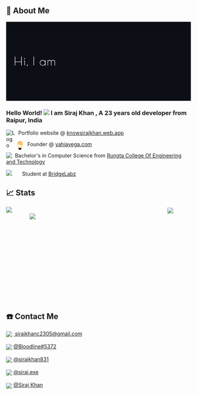 ## :book: About Me
<p align="center"><img align="center" src="https://raw.githubusercontent.com/sirajkhan831/laboratory/master/name2.gif" /></p>

### Hello World! <img src="https://camo.githubusercontent.com/e8e7b06ecf583bc040eb60e44eb5b8e0ecc5421320a92929ce21522dbc34c891/68747470733a2f2f6d656469612e67697068792e636f6d2f6d656469612f6876524a434c467a6361737252346961377a2f67697068792e676966" width="30"> I am Siraj Khan , A 23 years old developer from Raipur, India

<img align="left" src="https://img.icons8.com/fluency/48/000000/domain.png" alt="Logo" width="25"/>&nbsp;&nbsp;Portfolio website @ [knowsirajkhan.web.app](https://knowsirajkhan.web.app)

<img align="left" src="https://github.com/sirajkhan831/yahiayega.com_React_Bootstrap/blob/masterv2/public/logo.png" alt="Logo" width="25"/>&nbsp;&nbsp;Founder @ [yahiayega.com](https://www.yahiayega.com/)
 
<img align="left" src="https://img.icons8.com/external-justicon-lineal-color-justicon/25/000000/external-graduation-elearning-and-education-justicon-lineal-color-justicon.png"/>&nbsp;&nbsp;Bachelor's in Computer Science from [Rungta College Of Engineering and Technology](https://www.rungta.ac.in/)

<img src="https://img.icons8.com/external-flatart-icons-lineal-color-flatarticons/25/000000/external-coding-seo-and-media-flatart-icons-lineal-color-flatarticons.png"/>&nbsp;&nbsp;&nbsp;&nbsp;&nbsp;&nbsp;&nbsp;Student at [BridgeLabz](https://www.bridgelabz.com/)

## :chart_with_upwards_trend: Stats

<img align="center" src="https://github-readme-stats.vercel.app/api/top-langs/?username=sirajkhan831&layout=compact&theme=dracula&hide_border=false" width="450px"/>

<img src="https://wakatime.com/share/@6503cea3-02c8-4bd7-804c-cebe8fd08446/b724a5b1-ef34-42c7-a08a-98bff8a2e683.svg" width="440px" align="left"/>
<img src="https://wakatime.com/share/@6503cea3-02c8-4bd7-804c-cebe8fd08446/97a9bbbb-ed3e-4266-bba8-ae475022f974.svg" width="440px" align="right"/><br><br><br><br><br><br><br><br><br><br><br><br><br><br><br>


## :phone: Contact Me

<img src="https://img.icons8.com/external-kiranshastry-lineal-color-kiranshastry/48/000000/external-mail-coding-kiranshastry-lineal-color-kiranshastry.png" align="center"/>          [&nbsp;sirajkhanc2305@gmail.com](mailto:sirajkhanc2305@gmail.com) <br> <br>
<img src="https://img.icons8.com/color/48/000000/discord-new-logo.png" align="center"/> [@Bloodline#5372](https://discord.gg/HzK8sJy) <br> <br>
<img src="https://img.icons8.com/color/48/000000/facebook-new.png" align="center"> [@sirajkhan831](https://www.facebook.com/Sirajkhan831/) <br> <br>
<img src="https://img.icons8.com/fluency/48/000000/instagram-new.png" align="center"/> [@siraj.exe](https://www.instagram.com/siraj.exe/) <br> <br>
<img src="https://img.icons8.com/color/48/000000/linkedin.png" align="center"/> [@Siraj Khan](https://www.linkedin.com/in/siraj-khan-52a691139)
